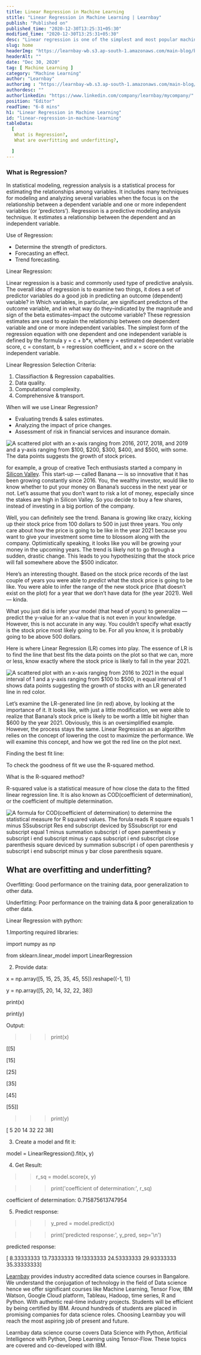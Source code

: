 ```yaml
---
title: Linear Regression in Machine Learning
stitle: "Linear Regression in Machine Learning | Learnbay"
publish: "Published on"
published_time: "2020-12-30T13:25:31+05:30"
modified_time: "2020-12-30T13:25:31+05:30"
desc: "Linear regression is one of the simplest and most popular machine learning algorithms. It is a statistical method used for predictive analysis."
slug: home
headerImg: "https://learnbay-wb.s3.ap-south-1.amazonaws.com/main-blog/blog/reg.jpg"
headerAlt: ""
date: "Dec 30, 2020"
tag: [ Machine Learning ]
category: "Machine Learning"
author: "Learnbay"
authorimg : "https://learnbay-wb.s3.ap-south-1.amazonaws.com/main-blog/blog/learnbay-admin.webp"
authordesc: ""
authorlinkedin: "https://www.linkedin.com/company/learnbay/mycompany/"
position: "Editor"
readTime: "6-8 mins"
h1: "Linear Regression in Machine Learning"
id: "linear-regression-in-machine-learning"
tableData:
  [
   What is Regression?,
   What are overfitting and underfitting?,

  ]
---
```


### What is Regression?

In statistical modeling, regression analysis is a statistical process for estimating the relationships among variables. It includes many techniques for modeling and analyzing several variables when the focus is on the relationship between a dependent variable and one or more independent variables (or ‘predictors’). Regression is a predictive modeling analysis technique. It estimates a relationship between the dependent and an independent variable.

Use of Regression:



* Determine the strength of predictors.
* Forecasting an effect.
* Trend forecasting.

Linear Regression:

Linear regression is a basic and commonly used type of predictive analysis.  The overall idea of regression is to examine two things, it does a set of predictor variables do a good job in predicting an outcome (dependent) variable?  in Which variables, in particular, are significant predictors of the outcome variable, and in what way do they–indicated by the magnitude and sign of the beta estimates–impact the outcome variable?  These regression estimates are used to explain the relationship between one dependent variable and one or more independent variables.  The simplest form of the regression equation with one dependent and one independent variable is defined by the formula y = c + b*x, where y = estimated dependent variable score, c = constant, b = regression coefficient, and x = score on the independent variable.

Linear Regression Selection Criteria:



1. Classifiaction & Regression capabalities.
2. Data quality.
3. Computational complexity.
4. Comprehensive & transport.

When will we use Linear Regression?


* Evaluating trends & sales estimates.
* Analyzing the impact of price changes.
* Assessment of risk in financial services and insurance domain.


<Image src="https://learnbay-wb.s3.ap-south-1.amazonaws.com/main-blog/blog/reg1.png"   class="img" alt="A scattered plot with an x-axis ranging from 2016, 2017, 2018, and 2019 and a y-axis ranging from $100, $200, $300, $400, and $500, with some. The data points  suggests the growth of stock prices."/>


for example, a group of creative Tech enthusiasts started a company in <a href="https://en.wikipedia.org/wiki/Silicon_Valley" target="_blank" rel="nofollow">Silicon Valley</a>. This start-up — called Banana — is so innovative that it has been growing constantly since 2016. You, the wealthy investor, would like to know whether to put your money on Banana’s success in the next year or not. Let’s assume that you don’t want to risk a lot of money, especially since the stakes are high in Silicon Valley. So you decide to buy a few shares, instead of investing in a big portion of the company.

Well, you can definitely see the trend. Banana is growing like crazy, kicking up their stock price from 100 dollars to 500 in just three years. You only care about how the price is going to be like in the year 2021 because you want to give your investment some time to blossom along with the company. Optimistically speaking, it looks like you will be growing your money in the upcoming years. The trend is likely not to go through a sudden, drastic change. This leads to you hypothesizing that the stock price will fall somewhere above the $500 indicator.

Here’s an interesting thought. Based on the stock price records of the last couple of years you were able to _predict_ what the stock price is going to be like. You were able to infer the range of the new stock price (that doesn’t exist on the plot) for a year that we don’t have data for (the year 2021). Well — kinda.

What you just did is infer your model (that head of yours) to generalize — predict the y-value for an x-value that is not even in your knowledge. However, this is not accurate in any way. You couldn’t specify what exactly is the stock price most likely going to be. For all you know, it is probably going to be above 500 dollars.

Here is where Linear Regression (LR) comes into play. The essence of LR is to find the line that best fits the data points on the plot so that we can, more or less, know exactly where the stock price is likely to fall in the year 2021.

<Image src="https://learnbay-wb.s3.ap-south-1.amazonaws.com/main-blog/blog/reg2.png"   class="img" alt="A scattered plot with an x-axis ranging from 2016 to 2021 in the equal interval of 1 and a y-axis ranging from $100 to $500, in equal interval of 1 shows data points suggesting the growth of stocks with an LR generated line in red color."/>


Let’s examine the LR-generated line (in red) above, by looking at the importance of it. It looks like, with just a little modification, we were able to realize that Banana’s stock price is likely to be worth a little bit higher than $600 by the year 2021. Obviously, this is an oversimplified example. However, the process stays the same. Linear Regression as an algorithm relies on the concept of lowering the cost to maximize the performance. We will examine this concept, and how we got the red line on the plot next.

Finding the best fit line:

To check the goodness of fit we use the R-squared method.

What is the R-squared method?

R-squared value is a statistical measure of how close the data to the fitted linear regression line. It is also known as COD(coefficient of determination), or the coefficient of multiple determination.


<Image src="https://learnbay-wb.s3.ap-south-1.amazonaws.com/main-blog/blog/reg3.png"   class="img" alt="A formula for COD(coefficient of determination) to determine the statistical measure for R squared values. The forula reads R square equals 1 minus SSsubscript Res end subscript deviced by SSsubscript ror end subscript equal 1 minus summation subscript i of open parenthesis y subscript i end subscript minus y caps subscript i end subscript close parenthesis square deviced by summation subscript i of open parenthesis y subscript i end subscript minus y bar close parenthesis square."/>



## What are overfitting and underfitting?

Overfitting: Good performance on the training data, poor generalization to other data.

Underfitting: Poor performance on the training data & poor generalization to other data.

Linear Regression with python:

1.Importing required libraries:

import numpy as np

from sklearn.linear_model import LinearRegression

2. Provide data:

x = np.array([5, 15, 25, 35, 45, 55]).reshape((-1, 1))

y = np.array([5, 20, 14, 32, 22, 38])

print(x)

print(y) 

Output:

>>> print(x)

[[5]

 [15]

 [25]

 [35]

 [45]

 [55]]

>>> print(y)

[ 5 20 14 32 22 38]

3. Create a model and fit it:

model = LinearRegression().fit(x, y) 

4. Get Result:

>> r_sq = model.score(x, y)

>>> print('coefficient of determination:', r_sq)

coefficient of determination: 0.715875613747954 

5. Predict response:

>>> y_pred = model.predict(x)

>>> print('predicted response:', y_pred, sep='\n')

predicted response:

[ 8.33333333 13.73333333 19.13333333 24.53333333 29.93333333 35.33333333]

<a href="https://www.learnbay.co/data-science-course/" target="_blank">Learnbay</a> provides industry accredited data science courses in Bangalore. We understand the conjugation of technology in the field of Data science hence we offer significant courses like Machine Learning, Tensor Flow, IBM Watson, Google Cloud platform, Tableau, Hadoop, time series, R and Python. With authentic real-time industry projects. Students will be efficient by being certified by IBM. Around hundreds of students are placed in promising companies for data science roles. Choosing Learnbay you will reach the most aspiring job of present and future.

Learnbay data science course covers Data Science with Python, Artificial Intelligence with Python, Deep Learning using Tensor-Flow. These topics are covered and co-developed with IBM.

 

 

 

 
